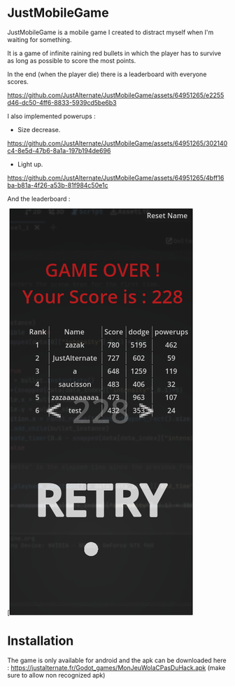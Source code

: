# JustMobileGame

JustMobileGame is a mobile game I created to distract myself when I'm waiting for something.

It is a game of infinite raining red bullets in which the player has to survive as long as possible to score the most points.

In the end (when the player die) there is a leaderboard with everyone scores.

https://github.com/JustAlternate/JustMobileGame/assets/64951265/e2255d46-dc50-4ff6-8833-5939cd5be6b3

I also implemented powerups :

- Size decrease.

https://github.com/JustAlternate/JustMobileGame/assets/64951265/302140c4-8e5d-47b6-8a1a-197b194de696

- Light up.

https://github.com/JustAlternate/JustMobileGame/assets/64951265/4bff16ba-b81a-4f26-a53b-81f984c50e1c

And the leaderboard : 

[![JustMobileGame's leaderboard](/leaderboard.png)

# Installation

The game is only available for android and the apk can be downloaded here : https://justalternate.fr/Godot_games/MonJeuWolaCPasDuHack.apk
(make sure to allow non recognized apk)
